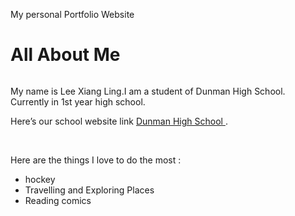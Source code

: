 My personal Portfolio Website
<!DOCTYPE html>
<html>
<link rel="stylesheet" type="text/css" href="style.css">
<body>
<h1> All About Me</h1>
<title> This is my website </title>
<img src=""/>
<p>
My name is Lee Xiang Ling.I am a student of Dunman High School. Currently in 1st year high school. </p>
<p>
Here’s our school website link <a href ="www.dhs.sg"> Dunman High School  </a>. </p>
<br>
<p>Here are the things I love to do the most : </p> 
<ul>
<li>hockey</li>
<li>Travelling and Exploring Places</li>
<li>Reading comics</li>
</ul>
</body>
 <link rel="stylesheet" href="/style.css" />
</html>
